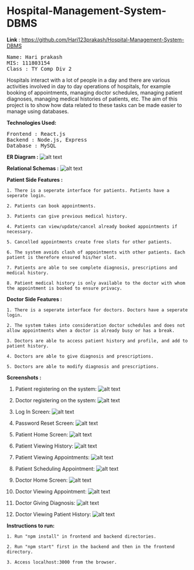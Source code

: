 # Hospital-Management-System-DBMS
<b>Link</b> : https://github.com/Hari123prakash/Hospital-Management-System-DBMS

<pre>
Name: Hari prakash
MIS: 111803154
Class : TY Comp Div 2
</pre>

Hospitals interact with a lot of people in a day and there are various activities involved in day to day operations of hospitals, for example booking of appointments, managing doctor schedules, managing patient diagnoses, managing medical histories of patients, etc. The aim of this project is to show how data related to these tasks can be made easier to manage using databases.

<b>Technologies Used:</b>
<pre>
Frontend : React.js
Backend : Node.js, Express
Database : MySQL
</pre>

<b>ER Diagram :</b>
![alt text](https://github.com/Hari123prakash/Hosital-Management-System-DBMS/blob/master/Schemas%26ER/myer.png)

<b>Relational Schemas :</b>
![alt text](https://github.com/Hari123prakash/Hosital-Management-System-DBMS/blob/master/Schemas%26ER/schema.png)

<b>Patient Side Features :</b>

    1. There is a seperate interface for patients. Patients have a seperate login.
    
    2. Patients can book appointments.
    
    3. Patients can give previous medical history.
    
    4. Patients can view/update/cancel already booked appointments if necessary.
    
    5. Cancelled appointments create free slots for other patients.
    
    6. The system avoids clash of appointments with other patients. Each patient is therefore ensured his/her slot.
    
    7. Patients are able to see complete diagnosis, prescriptions and medical history.
    
    8. Patient medical history is only available to the doctor with whom the appointment is booked to ensure privacy.

<b>Doctor Side Features :</b>

    1. There is a seperate interface for doctors. Doctors have a seperate login.

    2. The system takes into consideration doctor schedules and does not allow appointments when a doctor is already busy or has a break.
    
    3. Doctors are able to access patient history and profile, and add to patient history.
    
    4. Doctors are able to give diagnosis and prescriptions.
    
    5. Doctors are able to modify diagnosis and prescriptions.

<b>Screenshots :</b>
1. Patient registering on the system:
![alt text](https://github.com/Hari123prakash/Hosital-Management-System-DBMS/blob/master/Screenshots/PatientRegistration.png)

2. Doctor registering on the system:
![alt text](https://github.com/Hari123prakash/Hosital-Management-System-DBMS/blob/master/Screenshots/DoctorRegistration.png)

3. Log In Screen:
![alt text](https://github.com/Hari123prakash/Hosital-Management-System-DBMS/blob/master/Screenshots/LogInScreen.png)

4. Password Reset Screen:
![alt text](https://github.com/Hari123prakash/Hosital-Management-System-DBMS/blob/master/Screenshots/PasswordReset.png)

5. Patient Home Screen:
![alt text](https://github.com/Hari123prakash/Hosital-Management-System-DBMS/blob/master/Screenshots/PatientHome.png)

6. Patient Viewing History:
![alt text](https://github.com/Hari123prakash/Hosital-Management-System-DBMS/blob/master/Screenshots/PatientHistory.png)

7. Patient Viewing Appointments:
![alt text](https://github.com/Hari123prakash/Hosital-Management-System-DBMS/blob/master/Screenshots/PatientViewingAppt.png)

8. Patient Scheduling Appointment:
![alt text](https://github.com/Hari123prakash/Hosital-Management-System-DBMS/blob/master/Screenshots/SchedulingAppt.png)

9. Doctor Home Screen:
![alt text](https://github.com/Hari123prakash/Hosital-Management-System-DBMS/blob/master/Screenshots/DoctorHome.png)

10. Doctor Viewing Appointment:
![alt text](https://github.com/Hari123prakash/Hosital-Management-System-DBMS/blob/master/Screenshots/DoctorViewingAppt.png)

11. Doctor Giving Diagnosis:
![alt text](https://github.com/Hari123prakash/Hosital-Management-System-DBMS/blob/master/Screenshots/Diagnosis.png)

12. Doctor Viewing Patient History:
![alt text](https://github.com/Hari123prakash/Hosital-Management-System-DBMS/blob/master/Screenshots/ViewingPatientHistory.png)

<b>Instructions to run:</b>

    1. Run "npm install" in frontend and backend directories.
    
    2. Run "npm start" first in the backend and then in the frontend directory.
    
    3. Access localhost:3000 from the browser.
